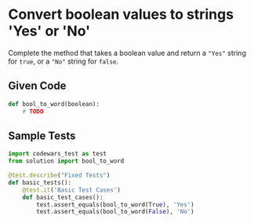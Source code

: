 # Convert boolean values to strings 'Yes' or 'No'

Complete the method that takes a boolean value and return a ```"Yes"``` string for ```true```, or a ```"No"``` string for ```false```.

## Given Code

```python
def bool_to_word(boolean):
    # TODO
```

## Sample Tests

```python
import codewars_test as test
from solution import bool_to_word

@test.describe("Fixed Tests")
def basic_tests():
    @test.it('Basic Test Cases')
    def basic_test_cases():
        test.assert_equals(bool_to_word(True), 'Yes')
        test.assert_equals(bool_to_word(False), 'No')
```
